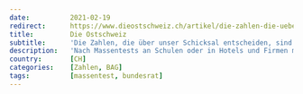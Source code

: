 ```yaml
---
date:          2021-02-19
redirect:      https://www.dieostschweiz.ch/artikel/die-zahlen-die-ueber-unser-schicksal-entscheiden-sind-verfaelscht-M748N4B
title:         Die Ostschweiz
subtitle:      'Die Zahlen, die über unser Schicksal entscheiden, sind verfälscht'
description:   'Nach Massentests an Schulen oder in Hotels und Firmen müssen dem Bundesamt für Gesundheit nur die positiven Testresultate gemeldet werden, nicht aber die negativen. Und nur positive Fälle wandern in die aktuelle Statistik. Was konkret heisst: Die erhobenen Zahlen sind für den Papierkorb.'
country:       [CH]
categories:    [Zahlen, BAG]
tags:          [massentest, bundesrat]
---
```


